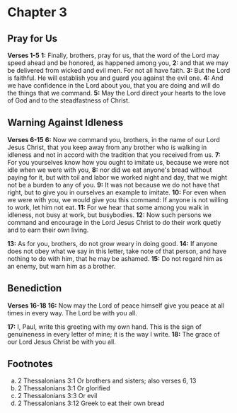 # Chapter 3

## Pray for Us

**Verses 1-5**
**1:** Finally, brothers, pray for us, that the word of the Lord may speed ahead and be honored, as happened among you,
**2:** and that we may be delivered from wicked and evil men. For not all have faith.
**3:** But the Lord is faithful. He will establish you and guard you against the evil one.
**4:** And we have confidence in the Lord about you, that you are doing and will do the things that we command.
**5:** May the Lord direct your hearts to the love of God and to the steadfastness of Christ.

## Warning Against Idleness

**Verses 6-15**
**6:** Now we command you, brothers, in the name of our Lord Jesus Christ, that you keep away from any brother who is walking in idleness and not in accord with the tradition that you received from us.
**7:** For you yourselves know how you ought to imitate us, because we were not idle when we were with you,
**8:** nor did we eat anyone's bread without paying for it, but with toil and labor we worked night and day, that we might not be a burden to any of you.
**9:** It was not because we do not have that right, but to give you in ourselves an example to imitate.
**10:** For even when we were with you, we would give you this command: If anyone is not willing to work, let him not eat.
**11:** For we hear that some among you walk in idleness, not busy at work, but busybodies.
**12:** Now such persons we command and encourage in the Lord Jesus Christ to do their work quetly and to earn their own living.

**13:** As for you, brothers, do not grow weary in doing good.
**14:** If anyone does not obey what we say in this letter, take note of that person, and have nothing to do with him, that he may be ashamed.
**15:** Do not regard him as an enemy, but warn him as a brother.

## Benediction

**Verses 16-18**
**16:** Now may the Lord of peace himself give you peace at all times in every way. The Lord be with you all.

**17:** I, Paul, write this greeting with my own hand. This is the sign of genuineness in every letter of mine; it is the way I write.
**18:** The grace of our Lord Jesus Christ be with you all.

## Footnotes

<ol type='a'>
	<li>2 Thessalonians 3:1 Or brothers and sisters; also verses 6, 13</li>
	<li>2 Thessalonians 3:1 Or glorified</li>
	<li>2 Thessalonians 3:3 Or evil</li>
	<li>2 Thessalonians 3:12 Greek to eat their own bread</li>
</ol>
